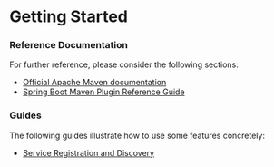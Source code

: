 # Getting Started

### Reference Documentation
For further reference, please consider the following sections:

* [Official Apache Maven documentation](https://maven.apache.org/guides/index.html)
* [Spring Boot Maven Plugin Reference Guide](https://docs.spring.io/spring-boot/docs/2.2.1.RELEASE/maven-plugin/)

### Guides
The following guides illustrate how to use some features concretely:

* [Service Registration and Discovery](https://spring.io/guides/gs/service-registration-and-discovery/)

